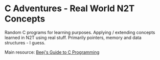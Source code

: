 # C Adventures - Real World N2T Concepts
Random C programs for learning purposes. Applying / extending concepts learned in N2T using real stuff. Primarily pointers, memory and data structures - I guess.

Main resource: [Beej's Guide to C Programming](https://beej.us/guide/bgc/pdf/bgc_a4_c_2.pdf)

